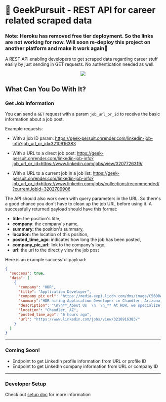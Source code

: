 # 🚀 GeekPursuit - REST API for career related scraped data

### Note: Heroku has removed free tier deployment. So the links are not working for now. Will soon re-deploy this project on another platform and make it work again🤞

A REST API enabling developers to get scraped data regarding career stuff easily by just sending in GET requests. No authentication needed as well.

<p align="center">
  <img src="https://media.giphy.com/media/xUPJPuBSBM4GEMb7Ec/giphy.gif" />
</p>

## What Can You Do With It?

### Get Job Information

You can send a `GET` request with a param `job_url_or_id` to receive the basic information about a job post.

Example requests:

- With a job ID param: https://geek-persuit.onrender.com/linkedin-job-info?job_url_or_id=3210916383

- With a URL to a direct job post: https://geek-persuit.onrender.com/linkedin-job-info?job_url_or_id=https://www.linkedin.com/jobs/view/3207726319/

- With a URL to a current job in a job list: https://geek-persuit.onrender.com/linkedin-job-info?job_url_or_id=https://www.linkedin.com/jobs/collections/recommended/?currentJobId=3202709906

The API should also work even with query parameters in the URL. So there's a good chance you don't have to clean up the job URL before using it. A successfully returned payload should have this format:

- __title__: the position's title,
- __company__: the company's name,
- __summary__: the position's summary,
- __location__: the location of this position,
- __posted_time_ago__: indicates how long the job has been posted,
- __company_pic_url__: link to the company's logo,
- __url__: the url to the directly view the job post

Here is an example successful payload:
```json
{
  "success": true,
  "data": [
    {
      "company": "HDR",
      "title": "Application Developer",
      "company_pic_url": "https://media-exp1.licdn.com/dms/image/C560BAQGfpTq19zKb0g/company-logo_100_100/0/1560873606208?e=1668038400&v=beta&t=Sqi9J0ca-pk5j5yop83ZtE-zuYCJOs8EL6b3OszhtU0",
      "summary":"HDR hiring Application Developer in Chandler, Arizona, United States | LinkedIn",
      "description": "\n\n**_About Us  \n  \n_** At HDR, we specialize in engineering, architecture, environmental...",
      "location": "Chandler, AZ",
      "posted_time_ago": "6 hours ago",
      "url": "https://www.linkedin.com/jobs/view/3210916383/"
    }
  ]
}
```

---

### Coming Soon!

- Endpoint to get LinkedIn profile information from URL or profile ID
- Endpoint to get LinkedIn company information from URL or company ID

---

### Developer Setup
Check out [setup doc](./docs/setup.md) for more information

